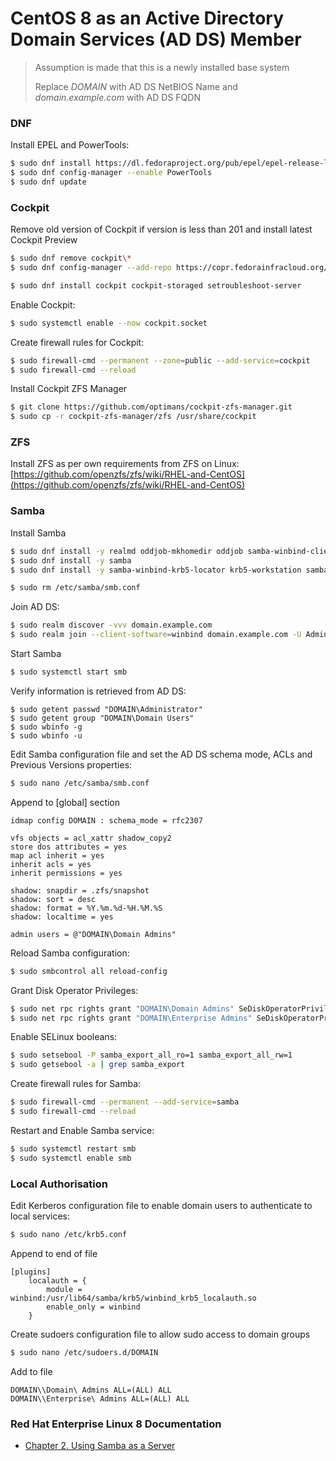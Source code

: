 # CentOS 8 as an Active Directory Domain Services (AD DS) Member

> Assumption is made that this is a newly installed base system
>
> Replace *DOMAIN* with AD DS NetBIOS Name and *domain.example.com* with AD DS FQDN

### DNF

Install EPEL and PowerTools:

```bash
$ sudo dnf install https://dl.fedoraproject.org/pub/epel/epel-release-latest-8.noarch.rpm
$ sudo dnf config-manager --enable PowerTools
$ sudo dnf update
```

### Cockpit

Remove old version of Cockpit if version is less than 201 and install latest Cockpit Preview

```bash
$ sudo dnf remove cockpit\*
$ sudo dnf config-manager --add-repo https://copr.fedorainfracloud.org/coprs/g/cockpit/cockpit-preview/repo/epel-8/group_cockpit-cockpit-preview-epel-8.repo

$ sudo dnf install cockpit cockpit-storaged setroubleshoot-server
```

Enable Cockpit:

```bash
$ sudo systemctl enable --now cockpit.socket
```

Create firewall rules for Cockpit:

```bash
$ sudo firewall-cmd --permanent --zone=public --add-service=cockpit
$ sudo firewall-cmd --reload
```

Install Cockpit ZFS Manager

```bash
$ git clone https://github.com/optimans/cockpit-zfs-manager.git
$ sudo cp -r cockpit-zfs-manager/zfs /usr/share/cockpit
```

### ZFS

Install ZFS as per own requirements from ZFS on Linux: [https://github.com/openzfs/zfs/wiki/RHEL-and-CentOS](https://github.com/openzfs/zfs/wiki/RHEL-and-CentOS)

### Samba

Install Samba

```bash
$ sudo dnf install -y realmd oddjob-mkhomedir oddjob samba-winbind-clients samba-winbind samba-common-tools
$ sudo dnf install -y samba
$ sudo dnf install -y samba-winbind-krb5-locator krb5-workstation samba-client

$ sudo rm /etc/samba/smb.conf
```

Join AD DS:

```bash
$ sudo realm discover -vvv domain.example.com
$ sudo realm join --client-software=winbind domain.example.com -U Administrator
```

Start Samba

```bash
$ sudo systemctl start smb
```

Verify information is retrieved from AD DS:

```
$ sudo getent passwd "DOMAIN\Administrator"
$ sudo getent group "DOMAIN\Domain Users"
$ sudo wbinfo -g
$ sudo wbinfo -u
```

Edit Samba configuration file and set the AD DS schema mode, ACLs and Previous Versions properties:

```bash
$ sudo nano /etc/samba/smb.conf
```

Append to [global] section

```
idmap config DOMAIN : schema_mode = rfc2307

vfs objects = acl_xattr shadow_copy2
store dos attributes = yes
map acl inherit = yes
inherit acls = yes
inherit permissions = yes
				
shadow: snapdir = .zfs/snapshot
shadow: sort = desc
shadow: format = %Y.%m.%d-%H.%M.%S
shadow: localtime = yes

admin users = @"DOMAIN\Domain Admins"
```

Reload Samba configuration:

```bash
$ sudo smbcontrol all reload-config
```

Grant Disk Operator Privileges:

```bash
$ sudo net rpc rights grant "DOMAIN\Domain Admins" SeDiskOperatorPrivilege -U "DOMAIN\Administrator"
$ sudo net rpc rights grant "DOMAIN\Enterprise Admins" SeDiskOperatorPrivilege -U "DOMAIN\Administrator"
```
Enable SELinux booleans:

```bash
$ sudo setsebool -P samba_export_all_ro=1 samba_export_all_rw=1
$ sudo getsebool -a | grep samba_export
```
Create firewall rules for Samba:

```bash
$ sudo firewall-cmd --permanent --add-service=samba
$ sudo firewall-cmd --reload
```

Restart and Enable Samba service:

```bash
$ sudo systemctl restart smb
$ sudo systemctl enable smb
```

### Local Authorisation

Edit Kerberos configuration file to enable domain users to authenticate to local services:

```bash
$ sudo nano /etc/krb5.conf
```

Append to end of file

```
[plugins]
    localauth = {
        module = winbind:/usr/lib64/samba/krb5/winbind_krb5_localauth.so
        enable_only = winbind
    }
```

Create sudoers configuration file to allow sudo access to domain groups

```bash
$ sudo nano /etc/sudoers.d/DOMAIN
```

Add to file

```
DOMAIN\\Domain\ Admins ALL=(ALL) ALL
DOMAIN\\Enterprise\ Admins ALL=(ALL) ALL
```

### Red Hat Enterprise Linux 8 Documentation

 * [Chapter 2. Using Samba as a Server](https://access.redhat.com/documentation/en-us/red_hat_enterprise_linux/8/html/deploying_different_types_of_servers/assembly_using-samba-as-a-server_deploying-different-types-of-servers)
